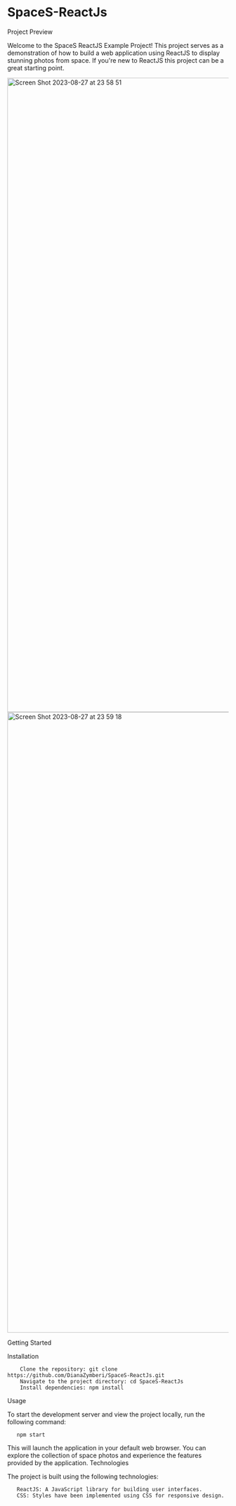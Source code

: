 # SpaceS-ReactJs

Project Preview

Welcome to the SpaceS ReactJS Example Project! This project serves as a demonstration of how to build a web application using ReactJS to display stunning photos from space. If you're new to ReactJS this project can be a great starting point.

<img width="1440" alt="Screen Shot 2023-08-27 at 23 58 51" src="https://github.com/DianaZymberi/SpaceS-ReactJs/assets/74629111/f192d663-c39a-4240-b510-458c624d8284">

<img width="1409" alt="Screen Shot 2023-08-27 at 23 59 18" src="https://github.com/DianaZymberi/SpaceS-ReactJs/assets/74629111/5354f7c1-7ec0-4156-9e79-f5d54dc62882">


Getting Started

Installation

        Clone the repository: git clone https://github.com/DianaZymberi/SpaceS-ReactJs.git
        Navigate to the project directory: cd SpaceS-ReactJs
        Install dependencies: npm install

Usage

To start the development server and view the project locally, run the following command:

       npm start

This will launch the application in your default web browser. You can explore the collection of space photos and experience the features provided by the application.
Technologies

The project is built using the following technologies:

       ReactJS: A JavaScript library for building user interfaces.
       CSS: Styles have been implemented using CSS for responsive design.
